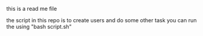 this is a read me file



the script in this repo is to create users and do some other task you can run the using "bash script.sh"
